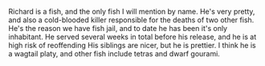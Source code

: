 Richard is a fish, and the only fish I will mention by name.
He's very pretty, and also a cold-blooded killer responsible for the deaths of two other fish.
He's the reason we have fish jail, and to date he has been it's only inhabitant. He served several weeks in total before his release, and he is at high risk of reoffending
His siblings are nicer, but he is prettier.
I think he is a wagtail platy, and other fish include tetras and dwarf gourami.
